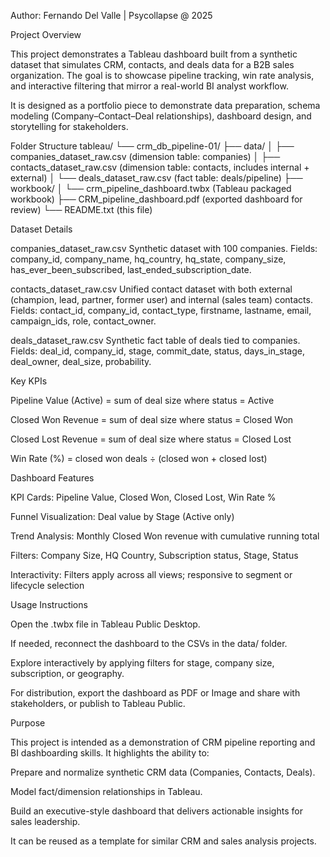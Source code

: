 Author: Fernando Del Valle | Psycollapse @ 2025

Project Overview

This project demonstrates a Tableau dashboard built from a synthetic dataset that simulates CRM, contacts, and deals data for a B2B sales organization. The goal is to showcase pipeline tracking, win rate analysis, and interactive filtering that mirror a real-world BI analyst workflow.

It is designed as a portfolio piece to demonstrate data preparation, schema modeling (Company–Contact–Deal relationships), dashboard design, and storytelling for stakeholders.

Folder Structure
tableau/
└── crm_db_pipeline-01/
    ├── data/
    │   ├── companies_dataset_raw.csv        (dimension table: companies)
    │   ├── contacts_dataset_raw.csv         (dimension table: contacts, includes internal + external)
    │   └── deals_dataset_raw.csv            (fact table: deals/pipeline)
    ├── workbook/
    │   └── crm_pipeline_dashboard.twbx      (Tableau packaged workbook)
    ├── CRM_pipeline_dashboard.pdf           (exported dashboard for review)
    └── README.txt                           (this file)

Dataset Details

companies_dataset_raw.csv
Synthetic dataset with 100 companies. Fields:
company_id, company_name, hq_country, hq_state, company_size, has_ever_been_subscribed, last_ended_subscription_date.

contacts_dataset_raw.csv
Unified contact dataset with both external (champion, lead, partner, former user) and internal (sales team) contacts. Fields:
contact_id, company_id, contact_type, firstname, lastname, email, campaign_ids, role, contact_owner.

deals_dataset_raw.csv
Synthetic fact table of deals tied to companies. Fields:
deal_id, company_id, stage, commit_date, status, days_in_stage, deal_owner, deal_size, probability.

Key KPIs

Pipeline Value (Active) = sum of deal size where status = Active

Closed Won Revenue = sum of deal size where status = Closed Won

Closed Lost Revenue = sum of deal size where status = Closed Lost

Win Rate (%) = closed won deals ÷ (closed won + closed lost)

Dashboard Features

KPI Cards: Pipeline Value, Closed Won, Closed Lost, Win Rate %

Funnel Visualization: Deal value by Stage (Active only)

Trend Analysis: Monthly Closed Won revenue with cumulative running total

Filters: Company Size, HQ Country, Subscription status, Stage, Status

Interactivity: Filters apply across all views; responsive to segment or lifecycle selection

Usage Instructions

Open the .twbx file in Tableau Public Desktop.

If needed, reconnect the dashboard to the CSVs in the data/ folder.

Explore interactively by applying filters for stage, company size, subscription, or geography.

For distribution, export the dashboard as PDF or Image and share with stakeholders, or publish to Tableau Public.

Purpose

This project is intended as a demonstration of CRM pipeline reporting and BI dashboarding skills.
It highlights the ability to:

Prepare and normalize synthetic CRM data (Companies, Contacts, Deals).

Model fact/dimension relationships in Tableau.

Build an executive-style dashboard that delivers actionable insights for sales leadership.

It can be reused as a template for similar CRM and sales analysis projects.